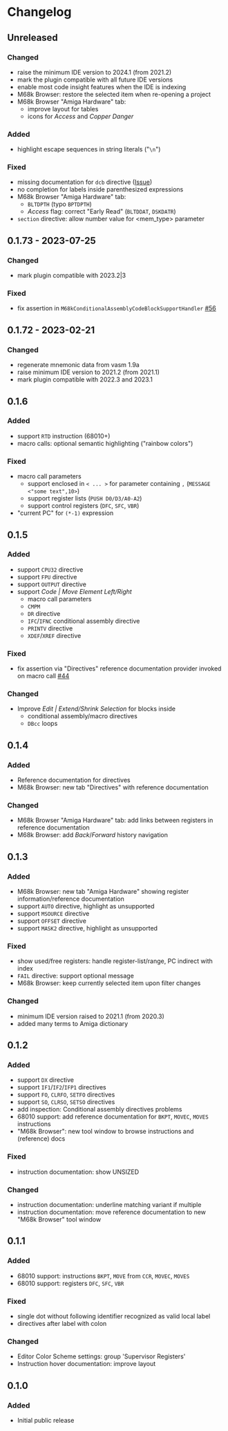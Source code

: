 # Changelog

## Unreleased

### Changed
- raise the minimum IDE version to 2024.1 (from 2021.2)
- mark the plugin compatible with all future IDE versions
- enable most code insight features when the IDE is indexing
- M68k Browser: restore the selected item when re-opening a project
- M68k Browser "Amiga Hardware" tab: 
  - improve layout for tables
  - icons for _Access_ and _Copper Danger_

### Added
- highlight escape sequences in string literals ("`\n`")

### Fixed
- missing documentation for `dcb` directive ([Issue](https://github.com/prb28/m68k-instructions-documentation/pull/27))
- no completion for labels inside parenthesized expressions
- M68k Browser "Amiga Hardware" tab:
  - `BLTDPTH` (typo `BPTDPTH`)
  - _Access_ flag: correct "Early Read" (`BLTDDAT`, `DSKDATR`)
- `section` directive: allow number value for <mem_type> parameter

## 0.1.73 - 2023-07-25

### Changed
- mark plugin compatible with 2023.2|3

### Fixed
- fix assertion in `M68kConditionalAssemblyCodeBlockSupportHandler` [#56](../../issues/56)

## 0.1.72 - 2023-02-21

### Changed
- regenerate mnemonic data from vasm 1.9a
- raise minimum IDE version to 2021.2 (from 2021.1)
- mark plugin compatible with 2022.3 and 2023.1

## 0.1.6

### Added
- support `RTD` instruction (68010+)
- macro calls: optional semantic highlighting ("rainbow colors")

### Fixed
- macro call parameters
  - support enclosed in `< ... >` for parameter containing `,` (`MESSAGE <"some text",10>`)
  - support register lists (`PUSH D0/D3/A0-A2`)
  - support control registers (`DFC`, `SFC`, `VBR`)
- "current PC" for `(*-1)` expression

## 0.1.5

### Added
- support `CPU32` directive
- support `FPU` directive
- support `OUTPUT` directive
- support _Code | Move Element Left/Right_
  - macro call parameters
  - `CMPM`
  - `DR` directive
  - `IFC`/`IFNC` conditional assembly directive
  - `PRINTV` directive
  - `XDEF`/`XREF` directive

### Fixed
- fix assertion via "Directives" reference documentation provider invoked on macro call [#44](https://github.com/YannCebron/m68kplugin/issues/44)

### Changed
- Improve _Edit | Extend/Shrink Selection_ for blocks inside
  - conditional assembly/macro directives
  - `DBcc` loops

## 0.1.4

### Added
- Reference documentation for directives
- M68k Browser: new tab "Directives" with reference documentation

### Changed
- M68k Browser "Amiga Hardware" tab: add links between registers in reference documentation
- M68k Browser: add _Back_/_Forward_ history navigation

## 0.1.3

### Added
- M68k Browser: new tab "Amiga Hardware" showing register information/reference documentation
- support `AUTO` directive, highlight as unsupported
- support `MSOURCE` directive
- support `OFFSET` directive
- support `MASK2` directive, highlight as unsupported

### Fixed
- show used/free registers: handle register-list/range, PC indirect with index
- `FAIL` directive: support optional message
- M68k Browser: keep currently selected item upon filter changes

### Changed
- minimum IDE version raised to 2021.1 (from 2020.3)
- added many terms to Amiga dictionary

## 0.1.2

### Added
- support `DX` directive
- support `IF1`/`IF2`/`IFP1` directives
- support `FO`, `CLRFO`, `SETFO` directives
- support `SO`, `CLRSO`, `SETSO` directives
- add inspection: Conditional assembly directives problems
- 68010 support: add reference documentation for `BKPT`, `MOVEC`, `MOVES` instructions
- "M68k Browser": new tool window to browse instructions and (reference) docs

### Fixed
- instruction documentation: show UNSIZED

### Changed
- instruction documentation: underline matching variant if multiple
- instruction documentation: move reference documentation to new "M68k Browser" tool window

## 0.1.1

### Added
- 68010 support: instructions `BKPT`, `MOVE` from `CCR`, `MOVEC`, `MOVES`
- 68010 support: registers `DFC`, `SFC`, `VBR`

### Fixed
- single dot without following identifier recognized as valid local label
- directives after label with colon

### Changed
- Editor Color Scheme settings: group 'Supervisor Registers'
- Instruction hover documentation: improve layout

## 0.1.0

### Added
- Initial public release
